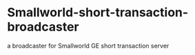 # Smallworld-short-transaction-broadcaster
a broadcaster for Smallworld GE short transaction server 
